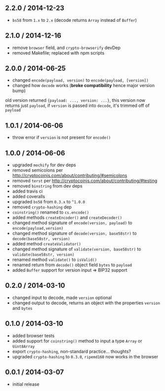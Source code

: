 2.2.0 / 2014-12-23
------------------
- `bs58` from `1.x` to `2.x` (decode returns `Array` instead of `Buffer`)

2.1.0 / 2014-12-16
------------------
- remove `browser` field, and `crypto-browserify` devDep
- removed Makefile; replaced with npm scripts

2.0.0 / 2014-06-25
------------------
* changed `encode(payload, version)` to `encode(payload, [version])`
* changed how `decode` works (**broke compatibility** hence major version bump)

old version returned `{payload: ..., version: ...}`, this version now returns
just `payload`, if `version` is passed into `decode`, it's trimmed off of `payload`

1.0.1 / 2014-06-06
------------------
* throw error if `version` is not present for `encode()`

1.0.0 / 2014-06-06
------------------
* upgraded `mochify` for dev deps
* removed semicolons per http://cryptocoinjs.com/about/contributing/#semicolons
* removed `terst` per http://cryptocoinjs.com/about/contributing/#testing
* removed `binstring` from dev deps
* added travis ci
* added coveralls
* upgraded `bs58` from `0.3.x` to `^1.0.0`
* removed `crypto-hashing` dep
* `coinstring()` renamed to `cs.encode()`
* added methods `createEncoder()` and `createDecoder()`
* changed method signature of `encode(version, payload)` to `encode(payload,version)`
* changed method signature of `decode(version, base58str)` to `decode(base58str, version)`
* added method `createValidator()`
* changed method signature of `validate(version, base58str)` to `validate(base58str, version)`
* renamed method `validate()` to `isValid()`
* renamed return from `decode()` object field `bytes` to `payload`
* added `Buffer` support for version input => BIP32 support

0.2.0 / 2014-03-10
------------------
* changed input to decode, made `version` optional
* changed output to decode, returns an object with the properties `version` and `bytes`

0.1.0 / 2014-03-10
------------------
* added browser tests
* added support for `coinstring()` method to input a type `Array` or `Uint8Array`
* export `crypto-hashing`, non-standard practice... thoughts?
* upgraded `crypto-hashing` to `0.3.0`, `ripemd160` now works in the browser

0.0.1 / 2014-03-07
------------------
* initial release